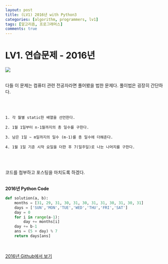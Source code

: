 ```yaml
---
layout: post
title: (LV1) 2016년 with Python3
categories: [algorithm, programmers, lv1]
tags: [알고리즘, 프로그래머스]
comments: true
---
```


# LV1. 연습문제 - 2016년



![](/Users/Janghaeng/Desktop/ljh9601.github.io/assets/img/2016년.png)

<br> 다들 이 문제는 컴퓨터 관련 전공자라면 풀어봤을 법한 문제다. 풀이법은 굉장히 간단하다.

<br><br>

```
1. 각 월별 static한 배열을 선언한다.

2. 1월 1일부터 n-1월까지의 총 일수를 구한다.

3. 남은 1일 ~ m일까지의 일수 (m-1)를 총 일수에 더해준다.

4. 1월 1일 기준 시작 요일을 더한 후 7(일주일)로 나눈 나머지를 구한다.
```

<br><br>

코드를 첨부하고 포스팅을 마치도록 하겠다. <br>
<br>

**2016년 Python Code**

```python
def solution(a, b):
    months = [31, 29, 31, 30, 31, 30, 31, 31, 30, 31, 30, 31]
    days = ['SUN','MON','TUE','WED','THU','FRI','SAT']
    day = 0
    for i in range(a-1):
        day += months[i]
    day += b-1
    ans = (5 + day) % 7 
    return days[ans]
```

<br>

[2016년 Github에서 보기](https://github.com/ljh9601/BOJ-Programmers/blob/master/Programmers/Lv1/2016년.py)

